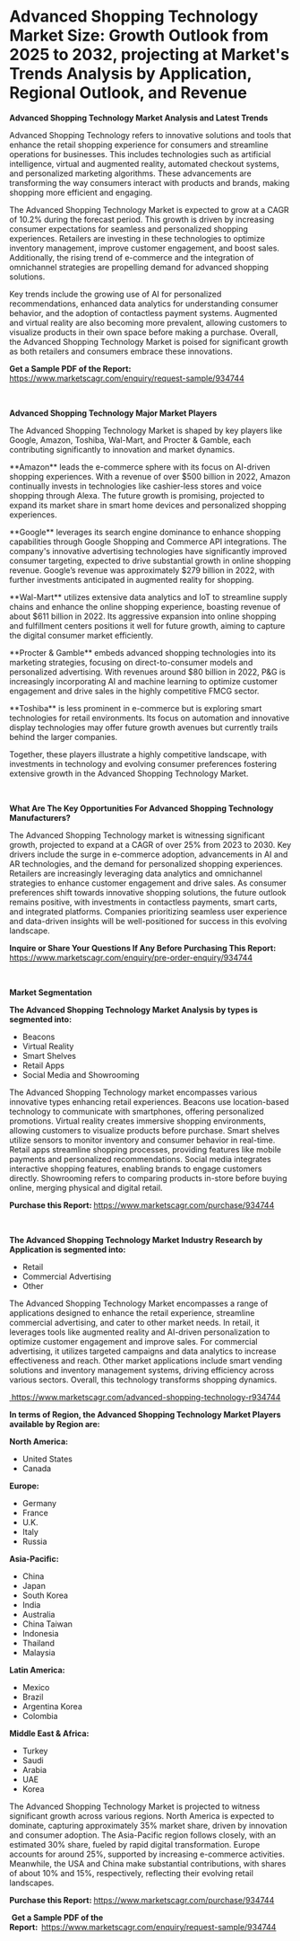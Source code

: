 <p><h1>Advanced Shopping Technology Market Size: Growth Outlook from 2025 to 2032, projecting at Market's Trends Analysis by Application, Regional Outlook, and Revenue</h1></p><p><strong>Advanced Shopping Technology Market Analysis and Latest Trends</strong></p>
<p><p>Advanced Shopping Technology refers to innovative solutions and tools that enhance the retail shopping experience for consumers and streamline operations for businesses. This includes technologies such as artificial intelligence, virtual and augmented reality, automated checkout systems, and personalized marketing algorithms. These advancements are transforming the way consumers interact with products and brands, making shopping more efficient and engaging.</p><p>The Advanced Shopping Technology Market is expected to grow at a CAGR of 10.2% during the forecast period. This growth is driven by increasing consumer expectations for seamless and personalized shopping experiences. Retailers are investing in these technologies to optimize inventory management, improve customer engagement, and boost sales. Additionally, the rising trend of e-commerce and the integration of omnichannel strategies are propelling demand for advanced shopping solutions.</p><p>Key trends include the growing use of AI for personalized recommendations, enhanced data analytics for understanding consumer behavior, and the adoption of contactless payment systems. Augmented and virtual reality are also becoming more prevalent, allowing customers to visualize products in their own space before making a purchase. Overall, the Advanced Shopping Technology Market is poised for significant growth as both retailers and consumers embrace these innovations.</p></p>
<p><strong>Get a Sample PDF of the Report:&nbsp;</strong> <a href="https://www.marketscagr.com/enquiry/request-sample/934744?utm_campaign=1879&utm_medium=2&utm_source=Github&utm_content=ia&utm_term=18042025&utm_id=advanced-shopping-technology">https://www.marketscagr.com/enquiry/request-sample/934744</a></p>
<p>&nbsp;</p>
<p><strong>Advanced Shopping Technology Major Market Players</strong></p>
<p><p>The Advanced Shopping Technology Market is shaped by key players like Google, Amazon, Toshiba, Wal-Mart, and Procter & Gamble, each contributing significantly to innovation and market dynamics.</p><p>**Amazon** leads the e-commerce sphere with its focus on AI-driven shopping experiences. With a revenue of over $500 billion in 2022, Amazon continually invests in technologies like cashier-less stores and voice shopping through Alexa. The future growth is promising, projected to expand its market share in smart home devices and personalized shopping experiences.</p><p>**Google** leverages its search engine dominance to enhance shopping capabilities through Google Shopping and Commerce API integrations. The company's innovative advertising technologies have significantly improved consumer targeting, expected to drive substantial growth in online shopping revenue. Google’s revenue was approximately $279 billion in 2022, with further investments anticipated in augmented reality for shopping.</p><p>**Wal-Mart** utilizes extensive data analytics and IoT to streamline supply chains and enhance the online shopping experience, boasting revenue of about $611 billion in 2022. Its aggressive expansion into online shopping and fulfillment centers positions it well for future growth, aiming to capture the digital consumer market efficiently.</p><p>**Procter & Gamble** embeds advanced shopping technologies into its marketing strategies, focusing on direct-to-consumer models and personalized advertising. With revenues around $80 billion in 2022, P&G is increasingly incorporating AI and machine learning to optimize customer engagement and drive sales in the highly competitive FMCG sector.</p><p>**Toshiba** is less prominent in e-commerce but is exploring smart technologies for retail environments. Its focus on automation and innovative display technologies may offer future growth avenues but currently trails behind the larger companies.</p><p>Together, these players illustrate a highly competitive landscape, with investments in technology and evolving consumer preferences fostering extensive growth in the Advanced Shopping Technology Market.</p></p>
<p>&nbsp;</p>
<p><strong>What Are The Key Opportunities For Advanced Shopping Technology Manufacturers?</strong></p>
<p><p>The Advanced Shopping Technology market is witnessing significant growth, projected to expand at a CAGR of over 25% from 2023 to 2030. Key drivers include the surge in e-commerce adoption, advancements in AI and AR technologies, and the demand for personalized shopping experiences. Retailers are increasingly leveraging data analytics and omnichannel strategies to enhance customer engagement and drive sales. As consumer preferences shift towards innovative shopping solutions, the future outlook remains positive, with investments in contactless payments, smart carts, and integrated platforms. Companies prioritizing seamless user experience and data-driven insights will be well-positioned for success in this evolving landscape.</p></p>
<p><strong>Inquire or Share Your Questions If Any Before Purchasing This Report:</strong> <a href="https://www.marketscagr.com/enquiry/pre-order-enquiry/934744?utm_campaign=1879&utm_medium=2&utm_source=Github&utm_content=ia&utm_term=18042025&utm_id=advanced-shopping-technology">https://www.marketscagr.com/enquiry/pre-order-enquiry/934744</a></p>
<p>&nbsp;</p>
<p><strong>Market Segmentation</strong></p>
<p><strong>The Advanced Shopping Technology Market Analysis by types is segmented into:</strong></p>
<p><ul><li>Beacons</li><li>Virtual Reality</li><li>Smart Shelves</li><li>Retail Apps</li><li>Social Media and Showrooming</li></ul></p>
<p><p>The Advanced Shopping Technology market encompasses various innovative types enhancing retail experiences. Beacons use location-based technology to communicate with smartphones, offering personalized promotions. Virtual reality creates immersive shopping environments, allowing customers to visualize products before purchase. Smart shelves utilize sensors to monitor inventory and consumer behavior in real-time. Retail apps streamline shopping processes, providing features like mobile payments and personalized recommendations. Social media integrates interactive shopping features, enabling brands to engage customers directly. Showrooming refers to comparing products in-store before buying online, merging physical and digital retail.</p></p>
<p><strong>Purchase this Report:&nbsp;</strong><a href="https://www.marketscagr.com/purchase/934744?utm_campaign=1879&utm_medium=2&utm_source=Github&utm_content=ia&utm_term=18042025&utm_id=advanced-shopping-technology">https://www.marketscagr.com/purchase/934744</a></p>
<p>&nbsp;</p>
<p><strong>The Advanced Shopping Technology Market Industry Research by Application is segmented into:</strong></p>
<p><ul><li>Retail</li><li>Commercial Advertising</li><li>Other</li></ul></p>
<p><p>The Advanced Shopping Technology Market encompasses a range of applications designed to enhance the retail experience, streamline commercial advertising, and cater to other market needs. In retail, it leverages tools like augmented reality and AI-driven personalization to optimize customer engagement and improve sales. For commercial advertising, it utilizes targeted campaigns and data analytics to increase effectiveness and reach. Other market applications include smart vending solutions and inventory management systems, driving efficiency across various sectors. Overall, this technology transforms shopping dynamics.</p></p>
<p><a href="https://www.marketscagr.com/advanced-shopping-technology-r934744?utm_campaign=1879&utm_medium=2&utm_source=Github&utm_content=ia&utm_term=18042025&utm_id=advanced-shopping-technology">&nbsp;https://www.marketscagr.com/advanced-shopping-technology-r934744</a></p>
<p><strong>In terms of Region, the Advanced Shopping Technology Market Players available by Region are:</strong></p>
<p>
    <p> <strong> North America: </strong>
        <ul>
            <li>United States</li>
            <li>Canada</li>
        </ul>
        </p> 
    <p> <strong> Europe: </strong>
        <ul>
            <li>Germany</li>
            <li>France</li>
            <li>U.K.</li>
            <li>Italy</li>
            <li>Russia</li>
        </ul>
        </p> 
    <p> <strong> Asia-Pacific: </strong>
        <ul>
            <li>China</li>
            <li>Japan</li>
            <li>South Korea</li>
            <li>India</li>
            <li>Australia</li>
            <li>China Taiwan</li>
            <li>Indonesia</li>
            <li>Thailand</li>
            <li>Malaysia</li>
        </ul>
        </p> 
    <p> <strong> Latin America: </strong>
        <ul>
            <li>Mexico</li>
            <li>Brazil</li>
            <li>Argentina Korea</li>
            <li>Colombia</li>
        </ul>
        </p> 
    <p> <strong> Middle East & Africa: </strong>
        <ul>
            <li>Turkey</li>
            <li>Saudi</li>
            <li>Arabia</li>
            <li>UAE</li>
            <li>Korea</li>
        </ul>
    </p>
    </p>
<p><p>The Advanced Shopping Technology Market is projected to witness significant growth across various regions. North America is expected to dominate, capturing approximately 35% market share, driven by innovation and consumer adoption. The Asia-Pacific region follows closely, with an estimated 30% share, fueled by rapid digital transformation. Europe accounts for around 25%, supported by increasing e-commerce activities. Meanwhile, the USA and China make substantial contributions, with shares of about 10% and 15%, respectively, reflecting their evolving retail landscapes.</p></p>
<p><strong>Purchase this Report: </strong><a href="https://www.marketscagr.com/purchase/934744?utm_campaign=1879&utm_medium=2&utm_source=Github&utm_content=ia&utm_term=18042025&utm_id=advanced-shopping-technology">https://www.marketscagr.com/purchase/934744</a></p>
<p>&nbsp;<strong>Get a Sample PDF of the Report:&nbsp;&nbsp;</strong><a href="https://www.marketscagr.com/enquiry/request-sample/934744?utm_campaign=1879&utm_medium=2&utm_source=Github&utm_content=ia&utm_term=18042025&utm_id=advanced-shopping-technology">https://www.marketscagr.com/enquiry/request-sample/934744</a></p>
<p><strong></strong></p>
<p><p></p><p></p><p></p></p>